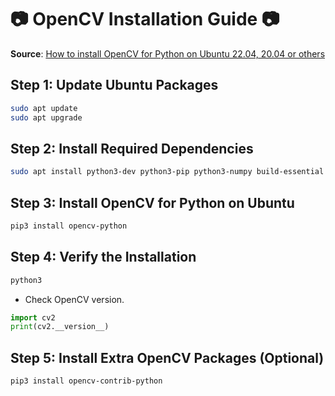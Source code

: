 # 📷 OpenCV Installation Guide 📷

**Source**: [How to install OpenCV for Python on Ubuntu 22.04, 20.04 or others](https://linux.how2shout.com/how-to-install-opencv-for-python-on-ubuntu-22-04-20-04-or-others/)

## Step 1: Update Ubuntu Packages

```bash
sudo apt update
sudo apt upgrade
```

## Step 2: Install Required Dependencies

```bash
sudo apt install python3-dev python3-pip python3-numpy build-essential libgtk-3-dev libavcodec-dev libavformat-dev libswscale-dev libv4l-dev libxvidcore-dev libx264-dev libjpeg-dev libpng-dev libtiff-dev gfortran openexr libatlas-base-dev
```

## Step 3: Install OpenCV for Python on Ubuntu 

```bash
pip3 install opencv-python
```

## Step 4: Verify the Installation

```bash
python3
```

- Check OpenCV version.
  
```python
import cv2
print(cv2.__version__)
```

## Step 5: Install Extra OpenCV Packages (Optional)

```bash
pip3 install opencv-contrib-python
```

